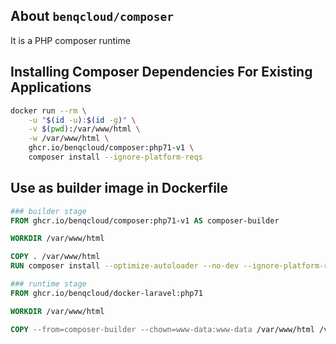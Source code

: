 ## About `benqcloud/composer`

It is a PHP composer runtime

## Installing Composer Dependencies For Existing Applications

```bash
docker run --rm \
    -u "$(id -u):$(id -g)" \
    -v $(pwd):/var/www/html \
    -w /var/www/html \
    ghcr.io/benqcloud/composer:php71-v1 \
    composer install --ignore-platform-reqs
```

## Use as builder image in Dockerfile

```dockerfile
### builder stage
FROM ghcr.io/benqcloud/composer:php71-v1 AS composer-builder

WORKDIR /var/www/html

COPY . /var/www/html
RUN composer install --optimize-autoloader --no-dev --ignore-platform-reqs

### runtime stage
FROM ghcr.io/benqcloud/docker-laravel:php71

WORKDIR /var/www/html

COPY --from=composer-builder --chown=www-data:www-data /var/www/html /var/www/html
```
